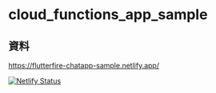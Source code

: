 # cloud_functions_app_sample

## 資料

<https://flutterfire-chatapp-sample.netlify.app/>

[![Netlify Status](https://api.netlify.com/api/v1/badges/985963aa-071d-4f2f-a6c4-7b50f2f4a080/deploy-status)](https://app.netlify.com/sites/flutterfire-chatapp-sample/deploys)
